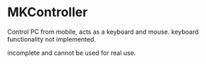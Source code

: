 # MKController

Control PC from mobile, acts as a keyboard and mouse.
keyboard functionality not implemented.

incomplete and cannot be used for real use.


